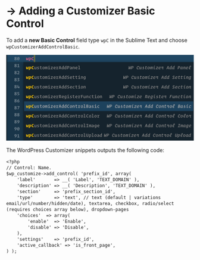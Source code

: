 # → Adding a Customizer Basic Control

To add a **new Basic Control** field type `wpC` in the Sublime Text and choose `wpCustomizerAddControlBasic`.

![](/media/7.png)

The WordPress Customizer snippets outputs the following code:

```
<?php
// Control: Name.
$wp_customize->add_control( 'prefix_id', array(
    'label'       => __( 'Label', 'TEXT_DOMAIN' ),
    'description' => __( 'Description', 'TEXT_DOMAIN' ),
    'section'     => 'prefix_section_id',
    'type'        => 'text', // text (default | variations email/url/number/hidden/date), textarea, checkbox, radio/select (requires choices array below), dropdown-pages
    'choices'  => array(
        'enable'  => 'Enable',
        'disable' => 'Disable',
    ),
    'settings'    => 'prefix_id',
    'active_callback' => 'is_front_page',
) );
```
